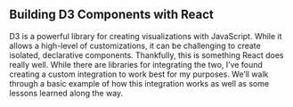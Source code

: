 ## Building D3 Components with React

D3 is a powerful library for creating visualizations with JavaScript. While it allows a high-level of customizations, it can be challenging to create isolated, declarative components. Thankfully, this is something React does really well. While there are libraries for integrating the two, I’ve found creating a custom integration to work best for my purposes. We’ll walk through a basic example of how this integration works as well as some lessons learned along the way.
